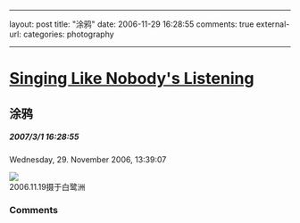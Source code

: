 
---
layout: post
title: "&#28034;&#40486;"
date: 2006-11-29 16:28:55
comments: true
external-url: 
categories: photography

---

				
# [Singing Like Nobody's Listening][1]

   [1]: index.html

## 涂鸦

##### 2007/3/1 16:28:55

Wednesday, 29. November 2006, 13:39:07

  


  


![][2]  
2006.11.19摄于白鹭洲 

   [2]: /images/blog/_MG_9510.jpg

### Comments